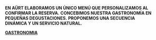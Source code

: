 **EN AÜRT ELABORAMOS UN ÚNICO MENÚ QUE PERSONALIZAMOS AL CONFIRMAR LA RESERVA.**
**CONCEBIMOS NUESTRA GASTRONOMÍA EN PEQUEÑAS DEGUSTACIONES.**
**PROPONEMOS UNA SECUENCIA DINÁMICA Y UN SERVICIO NATURAL.**

**[GASTRONOMIA](/gastronomia)**

